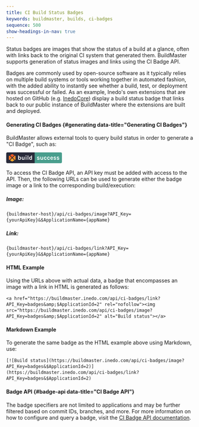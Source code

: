 ```yaml
---
title: CI Build Status Badges
keywords: buildmaster, builds, ci-badges
sequence: 500
show-headings-in-nav: true
---
```


<style type="text/css">
    .badge {
        max-width: 150px;
    }
</style>

Status badges are images that show the status of a build at a glance, often with links back to the original CI system that generated them. BuildMaster supports generation of status images and links using the CI Badge API.

Badges are commonly used by open-source software as it typically relies on multiple build systems or tools working together in automated fashion, with the added ability to instantly see whether a build, test, or deployment was successful or failed. As an example, Inedo's own extensions that are hosted on GitHub (e.g. [InedoCore](https://github.com/Inedo/inedox-inedocore#inedox-inedocore)) display a build status badge that links back to our public instance of BuildMaster where the extensions are built and deployed. 

#### Generating CI Badges {#generating data-title="Generating CI Badges"}

BuildMaster allows external tools to query build status in order to generate a "CI Badge", such as:

<img alt="BuildMaster Build Success" class="badge" src="/resources/documentation/buildmaster/6/ci/success.svg" />

To access the CI Badge API, an API key must be added with access to the API. Then, the following URLs can be used to generate either the badge image or a link to the corresponding build/execution:

##### Image:

```
{buildmaster-host}/api/ci-badges/image?API_Key={yourApiKey}&$ApplicationName={appName}
```

##### Link:

```
{buildmaster-host}/api/ci-badges/link?API_Key={yourApiKey}&$ApplicationName={appName}
```

#### HTML Example

Using the URLs above with actual data, a badge that encompasses an image with a link in HTML is generated as follows:

```
<a href="https://buildmaster.inedo.com/api/ci-badges/link?API_Key=badges&amp;$ApplicationId=2" rel="nofollow"><img src="https://buildmaster.inedo.com/api/ci-badges/image?API_Key=badges&amp;$ApplicationId=2" alt="Build status"></a>
```

#### Markdown Example

To generate the same badge as the HTML example above using Markdown, use:

```
[![Build status](https://buildmaster.inedo.com/api/ci-badges/image?API_Key=badges&$ApplicationId=2)](https://buildmaster.inedo.com/api/ci-badges/link?API_Key=badges&$ApplicationId=2)
```

#### Badge API {#badge-api data-title="CI Badge API"}

The badge specifiers are not limited to applications and may be further filtered based on commit IDs, branches, and more. For more information on how to configure and query a badge, visit the [CI Badge API documentation](/docs/buildmaster/reference/api/ci-badge).